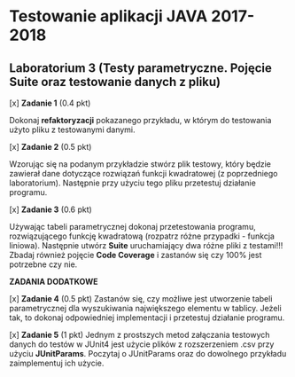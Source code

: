 ﻿# Testowanie aplikacji JAVA 2017-2018

## Laboratorium 3 (Testy parametryczne. Pojęcie Suite oraz testowanie danych z pliku)

[x] **Zadanie 1** (0.4 pkt)

Dokonaj **refaktoryzacji** pokazanego przykładu, w którym do testowania użyto pliku z testowanymi danymi.

[x] **Zadanie 2** (0.5 pkt)

Wzorując się na podanym przykładzie stwórz plik testowy, który będzie zawierał dane dotyczące rozwiązań funkcji kwadratowej (z poprzedniego laboratorium). Następnie przy użyciu tego pliku przetestuj działanie programu.

[x] **Zadanie 3** (0.6 pkt)

Używając tabeli parametrycznej dokonaj przetestowania programu, rozwiązującego funkcję kwadratową (rozpatrz różne przypadki - funkcja liniowa). Następnie utwórz **Suite** uruchamiający dwa różne pliki z testami!!! Zbadaj również pojęcie **Code Coverage** i zastanów się czy 100% jest potrzebne czy nie.

**ZADANIA DODATKOWE** 

[x] **Zadanie 4** (0.5 pkt) Zastanów się, czy możliwe jest utworzenie tabeli parametrycznej dla wyszukiwania największego elementu w tablicy. Jeżeli tak, to dokonaj odpowiedniej implementacji i przetestuj działanie programu.

[x] **Zadanie 5** (1 pkt) Jednym z prostszych metod załączania testowych danych do testów w JUnit4 jest użycie plików z rozszerzeniem .csv przy użyciu **JUnitParams**. Poczytaj o JUnitParams oraz do dowolnego przykładu zaimplementuj ich użycie.
